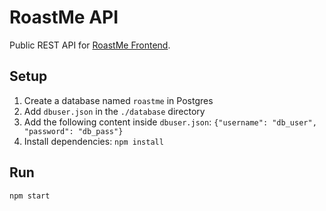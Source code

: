 # RoastMe API

Public REST API for [RoastMe Frontend](https://github.com/ayaanqui/roastme-frontend).

## Setup

1. Create a database named `roastme` in Postgres
1. Add `dbuser.json` in the `./database` directory
1. Add the following content inside `dbuser.json`: `{"username": "db_user", "password": "db_pass"}`
1. Install dependencies: `npm install`

## Run

`npm start`
